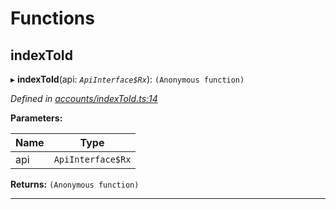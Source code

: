 

# Functions

<a id="indextoid"></a>

##  indexToId

▸ **indexToId**(api: *`ApiInterface$Rx`*): `(Anonymous function)`

*Defined in [accounts/indexToId.ts:14](https://github.com/polkadot-js/api/blob/b34277a/packages/api-derive/src/accounts/indexToId.ts#L14)*

**Parameters:**

| Name | Type |
| ------ | ------ |
| api | `ApiInterface$Rx` |

**Returns:** `(Anonymous function)`

___

